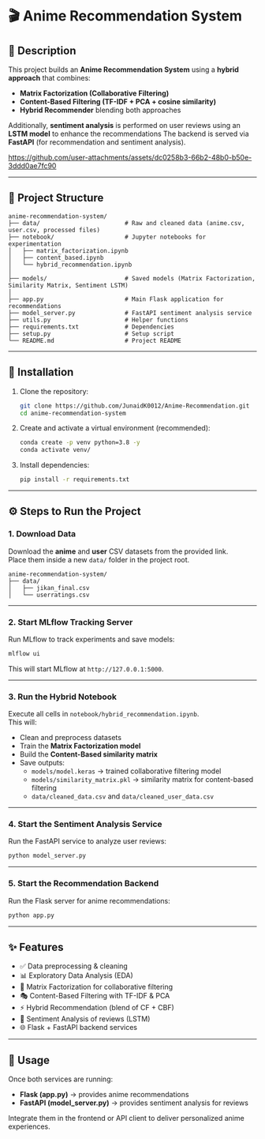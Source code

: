 # 🎬 Anime Recommendation System

## 📌 Description
This project builds an **Anime Recommendation System** using a **hybrid approach** that combines:

- **Matrix Factorization (Collaborative Filtering)**  
- **Content-Based Filtering (TF-IDF + PCA + cosine similarity)**  
- **Hybrid Recommender** blending both approaches  
 
Additionally, **sentiment analysis** is performed on user reviews using an **LSTM model** to enhance the recommendations
The backend is served via **FastAPI** (for recommendation and sentiment analysis).

https://github.com/user-attachments/assets/dc0258b3-66b2-48b0-b50e-3ddd0ae7fc90

---

## 📂 Project Structure
```
anime-recommendation-system/
├── data/                        # Raw and cleaned data (anime.csv, user.csv, processed files)
├── notebook/                    # Jupyter notebooks for experimentation
│   ├── matrix_factorization.ipynb
│   ├── content_based.ipynb
│   └── hybrid_recommendation.ipynb
│
├── models/                      # Saved models (Matrix Factorization, Similarity Matrix, Sentiment LSTM)
│
├── app.py                       # Main Flask application for recommendations
├── model_server.py              # FastAPI sentiment analysis service
├── utils.py                     # Helper functions
├── requirements.txt             # Dependencies
├── setup.py                     # Setup script
└── README.md                    # Project README
```

---

## 🚀 Installation
1. Clone the repository:
   ```bash
   git clone https://github.com/JunaidK0012/Anime-Recommendation.git
   cd anime-recommendation-system
   ```

2. Create and activate a virtual environment (recommended):
   ```bash
   conda create -p venv python=3.8 -y
   conda activate venv/
   ```

3. Install dependencies:
   ```bash
   pip install -r requirements.txt
   ```

---

## ⚙️ Steps to Run the Project

### 1. Download Data
Download the **anime** and **user** CSV datasets from the provided link.  
Place them inside a new `data/` folder in the project root.

```
anime-recommendation-system/
├── data/
│   ├── jikan_final.csv
│   └── userratings.csv
```

---

### 2. Start MLflow Tracking Server
Run MLflow to track experiments and save models:
```bash
mlflow ui
```
This will start MLflow at `http://127.0.0.1:5000`.

---

### 3. Run the Hybrid Notebook
Execute all cells in `notebook/hybrid_recommendation.ipynb`.  
This will:
- Clean and preprocess datasets  
- Train the **Matrix Factorization model**  
- Build the **Content-Based similarity matrix**  
- Save outputs:
  - `models/model.keras` → trained collaborative filtering model
  - `models/similarity_matrix.pkl` → similarity matrix for content-based filtering
  - `data/cleaned_data.csv` and `data/cleaned_user_data.csv`

---

### 4. Start the Sentiment Analysis Service
Run the FastAPI service to analyze user reviews:
```bash
python model_server.py
```

---

### 5. Start the Recommendation Backend
Run the Flask server for anime recommendations:
```bash
python app.py
```

---

## ✨ Features
- ✅ Data preprocessing & cleaning  
- 📊 Exploratory Data Analysis (EDA)  
- 🔗 Matrix Factorization for collaborative filtering  
- 🎭 Content-Based Filtering with TF-IDF & PCA  
- ⚡ Hybrid Recommendation (blend of CF + CBF)  
- 📝 Sentiment Analysis of reviews (LSTM)  
- 🌐 Flask + FastAPI backend services  

---

## 📌 Usage
Once both services are running:
- **Flask (app.py)** → provides anime recommendations  
- **FastAPI (model_server.py)** → provides sentiment analysis for reviews  

Integrate them in the frontend or API client to deliver personalized anime experiences.  

